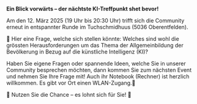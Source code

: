 **Ein Blick vorwärts – der nächtste KI-Treffpunkt shet bevor!**

Am den 12. März 2025 (19 Uhr bis 20:30 Uhr) trifft sich die Community erneut in entspannter Runde im Tuchschmidhuus (5036 Oberentfelden).

🔹 Hier eine Frage, welche sich stellen könnte: Welches sind wohl die grössten Herausforderungen um das Thema der Allgemeinbildung der Bevölkerung in Bezug auf die künstliche Intelligenz (KI)?

Haben Sie eigene Fragen oder spannende Ideen, welche Sie in unserer Community besprechen möchten, dann kommen Sie zum nächsten Event und nehmen Sie Ihre Frage mit! Auch ihr Notebook (Rechner) ist herzlich willkommen. Es gibt vor Ort einen WLAN-Zugang.🚀

🎯 Nutzen Sie die Chance – es lohnt sich für Sie! 🎯

